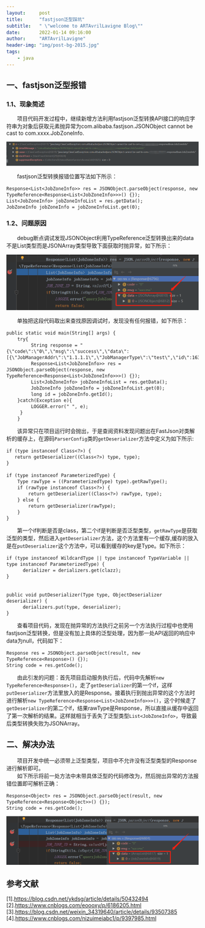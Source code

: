 ```yaml
---
layout:     post
title:      "fastjson泛型踩坑"
subtitle:   " \"welcome to ARTAvrilLavigne Blog\""
date:       2022-01-14 09:16:00
author:     "ARTAvrilLavigne"
header-img: "img/post-bg-2015.jpg"
tags:
    - java
---
```

## 一、fastjson泛型报错<br>

### 1.1、现象简述<br>

　　项目代码开发过程中，继续新增方法利用fastjson泛型转换API接口的响应字符串为对象后获取元素抛异常为com.alibaba.fastjson.JSONObject cannot be cast to com.xxxx.JobZoneInfo.<br>
<div>
	<a class="fancybox_mydefine" rel="group" href="https://github.com/ARTAvrilLavigne/ARTAvrilLavigne.github.io/blob/master/myblog/2022-01-14-java-fastjson/1.png?raw=true">
            <img id="exception" src="https://github.com/ARTAvrilLavigne/ARTAvrilLavigne.github.io/blob/master/myblog/2022-01-14-java-fastjson/1.png?raw=true" alt="exception"/>
	</a>
</div>

　　fastjson泛型转换报错位置写法如下所示：<br>
```
Response<List<JobZoneInfo>> res = JSONObject.parseObject(response, new TypeReference<Response<List<JobZoneInfo>>>() {});
List<JobZoneInfo> jobZoneInfoList = res.getData();
JobZoneInfo jobZoneInfo = jobZoneInfoList.get(0);
```

### 1.2、问题原因<br>

　　debug断点调试发现JSONObject利用TypeReference泛型转换出来的data不是List类型而是JSONArray类型导致下面获取时抛异常，如下所示：<br>
<div>
	<a class="fancybox_mydefine" rel="group" href="https://github.com/ARTAvrilLavigne/ARTAvrilLavigne.github.io/blob/master/myblog/2022-01-14-java-fastjson/2.png?raw=true">
            <img id="beforeSuccess" src="https://github.com/ARTAvrilLavigne/ARTAvrilLavigne.github.io/blob/master/myblog/2022-01-14-java-fastjson/2.png?raw=true" alt="beforeSuccess"/>
	</a>
</div>

　　单独把这段代码取出来查找原因调试时，发现没有任何报错，如下所示：<br>
```
public static void main(String[] args) {
    try{
         String response = "{\"code\":\"0\",\"msg\":\"success\",\"data\":[{\"JobManagerAddr\":\"1.1.1.1\",\"JobManagerType\":\"test\",\"id\":1638523853,\"text\":\"Cluster_name\",\"JobManagerPort\":\"8080\"}]}";
         Response<List<JobZoneInfo>> res = JSONObject.parseObject(response, new TypeReference<Response<List<JobZoneInfo>>>() {});
         List<JobZoneInfo> jobZoneInfoList = res.getData();
         JobZoneInfo jobZoneInfo = jobZoneInfoList.get(0);
         long id = jobZoneInfo.getId();
    }catch(Exception e){
         LOGGER.error(" ", e);
     }
    }
```

　　该异常只在项目运行时会抛出，于是查阅资料发现问题出在FastJson对类解析的缓存上，在源码`ParserConfig`类的`getDeserializer`方法中定义为如下所示:

```
if (type instanceof Class<?>) {
   return getDeserializer((Class<?>) type, type);
}
 
if (type instanceof ParameterizedType) {
    Type rawType = ((ParameterizedType) type).getRawType();
    if (rawType instanceof Class<?>) {
        return getDeserializer((Class<?>) rawType, type);
    } else {
        return getDeserializer(rawType);
    }
}
```
  
　　第一个if判断是否是class，第二个if是判断是否泛型类型，`getRawType`是获取泛型的类型，然后进入`getDeserializer`方法，这个方法里有一个缓存,缓存的放入是在`putDeserializer`这个方法中，可以看到缓存的key是Type。如下所示：

```
if (type instanceof WildcardType || type instanceof TypeVariable || type instanceof ParameterizedType) {
      derializer = derializers.get(clazz);
}


public void putDeserializer(Type type, ObjectDeserializer deserializer) {
      derializers.put(type, deserializer);
}

```

　　查看项目代码，发现在抛异常的方法执行之前另一个方法执行过程中也使用fastjson泛型转换，但是没有加上具体的泛型处理，因为那一处API返回的响应中data为null，代码如下：<br>

```
Response res = JSONObject.parseObject(result, new TypeReference<Response>() {});
String code = res.getCode();
```

　　由此引发的问题：首先项目启动服务执行后，代码中先解析`new TypeReference<Response>()`，走了`getDeserializer`的第一个if，这样`putDeserializer`方法里放入的是Response。接着执行到抛出异常的这个方法时进行解析`new TypeReference<Response<List<JobZoneInfo>>>()`，这个时候走了`getDeserializer`的第二个if，结果rawType是Response，所以直接从缓存中返回了第一次解析的结果。这样就相当于丢失了泛型类型`List<JobZoneInfo>`，导致最后类型转换失败为JSONArray。


## 二、解决办法<br>

　　项目开发中统一必须带上泛型类型，项目中不允许没有泛型类型的Response进行解析即可。<br>
　　如下所示将前一处方法中未带具体泛型的代码修改为，然后抛出异常的方法报错位置即可解析正确：<br>

```
Response<Object> res = JSONObject.parseObject(result, new TypeReference<Response<Object>>() {});
String code = res.getCode();
```

<div>
	<a class="fancybox_mydefine" rel="group" href="https://github.com/ARTAvrilLavigne/ARTAvrilLavigne.github.io/blob/master/myblog/2022-01-14-java-fastjson/3.png?raw=true">
            <img id="afterSuccess" src="https://github.com/ARTAvrilLavigne/ARTAvrilLavigne.github.io/blob/master/myblog/2022-01-14-java-fastjson/3.png?raw=true" alt="afterSuccess"/>
	</a>
</div>

## 参考文献<br>
[1].https://blog.csdn.net/ykdsg/article/details/50432494<br>
[2].https://www.cnblogs.com/eoooxy/p/6186205.html<br>
[3].https://blog.csdn.net/weixin_34319640/article/details/93507385<br>
[4].https://www.cnblogs.com/nizuimeiabc1/p/9397985.html<br>

